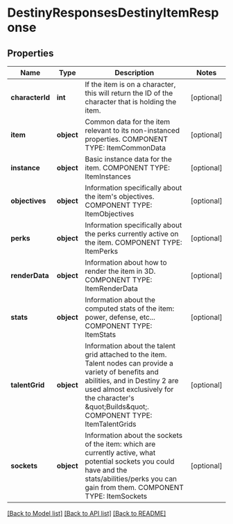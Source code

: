 # DestinyResponsesDestinyItemResponse

## Properties
Name | Type | Description | Notes
------------ | ------------- | ------------- | -------------
**characterId** | **int** | If the item is on a character, this will return the ID of the character that is holding the item. | [optional] 
**item** | **object** | Common data for the item relevant to its non-instanced properties.  COMPONENT TYPE: ItemCommonData | [optional] 
**instance** | **object** | Basic instance data for the item.  COMPONENT TYPE: ItemInstances | [optional] 
**objectives** | **object** | Information specifically about the item&#39;s objectives.  COMPONENT TYPE: ItemObjectives | [optional] 
**perks** | **object** | Information specifically about the perks currently active on the item.  COMPONENT TYPE: ItemPerks | [optional] 
**renderData** | **object** | Information about how to render the item in 3D.  COMPONENT TYPE: ItemRenderData | [optional] 
**stats** | **object** | Information about the computed stats of the item: power, defense, etc...  COMPONENT TYPE: ItemStats | [optional] 
**talentGrid** | **object** | Information about the talent grid attached to the item. Talent nodes can provide a variety of benefits and abilities, and in Destiny 2 are used almost exclusively for the character&#39;s \&quot;Builds\&quot;.  COMPONENT TYPE: ItemTalentGrids | [optional] 
**sockets** | **object** | Information about the sockets of the item: which are currently active, what potential sockets you could have and the stats/abilities/perks you can gain from them.  COMPONENT TYPE: ItemSockets | [optional] 

[[Back to Model list]](../README.md#documentation-for-models) [[Back to API list]](../README.md#documentation-for-api-endpoints) [[Back to README]](../README.md)



